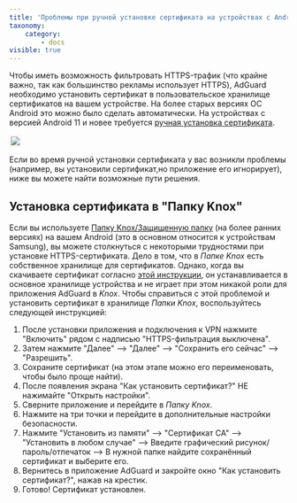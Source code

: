 ```yaml
---
title: 'Проблемы при ручной установке сертификата на устройствах с Android 11 и новее'
taxonomy:
    category:
        - docs
visible: true
---
```


Чтобы иметь возможность фильтровать HTTPS-трафик (что крайне важно, так как большинство рекламы использует HTTPS), AdGuard необходимо установить сертификат в пользовательское хранилище сертификатов на вашем устройстве. На более старых версиях ОС Android это можно было сделать автоматически. На устройствах с версией Android 11 и новее требуется [ручная установка сертификата](https://kb.adguard.com/ru/android/overview#installation-instruction).

<img src="https://cdn.adguard.com/public/Adguard/Blog/Android/3-5/cert-ru.gif" style="border: 1px solid #efefef; max-width: 350px; padding: 2px;">

Если во время ручной установки сертификата у вас возникли проблемы (например, вы установили сертификат,но приложение его игнорирует), ниже вы можете найти возможные пути решения.

<a id="secure-folder"></a>   

## Установка сертификата в "Папку Knox"

Если вы используете [Папку Knox/Защищенную папку](https://www.samsung.com/ru/support/mobile-devices/how-to-set-up-a-secure-folder/) (на более ранних версиях) на вашем Android (это в основном относится к устройствам Samsung), вы можете столкнуться с некоторыми трудностями при установке HTTPS-сертификата. Дело в том, что в *Папке Knox* есть собственное хранилище для сертификатов. Однако, когда вы скачиваете сертификат согласно [этой инструкции](https://kb.adguard.com/ru/android/overview#installation-instruction), он устанавливается в основное хранилище устройства и не играет при этом никакой роли для приложения AdGuard в *Knox*. Чтобы справиться с этой проблемой и установить сертификат в хранилище *Папки Knox*, воспользуйтесь следующей инструкцией:

1. После установки приложения и подключения к VPN нажмите "Включить" рядом с надписью "HTTPS-фильтрация выключена". 
2. Затем нажмите "Далее" —> "Далее" —> "Сохранить его сейчас" —> "Разрешить".
3. Сохраните сертификат (на этом этапе можно его переименовать, чтобы было проще найти).
4. После появления экрана "Как установить сертификат?" НЕ нажимайте "Открыть настройки".
5. Сверните приложение и перейдите в *Папку Knox*.
6. Нажмите на три точки и перейдите в дополнительные настройки безопасности.
7. Нажмите "Установить из памяти" —> "Сертификат CA" —> "Установить в любом случае" —> Введите графический рисунок/пароль/отпечаток —> В нужной папке найдите сохранённый сертификат и выберите его.
8. Вернитесь в приложение AdGuard и закройте окно "Как установить сертификат?", нажав на крестик.
9. Готово! Сертификат установлен.
